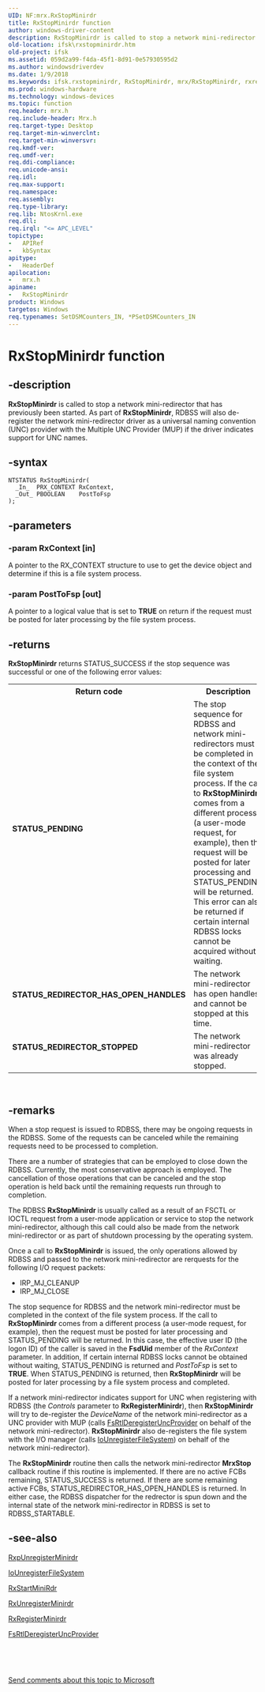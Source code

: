 ```yaml
---
UID: NF:mrx.RxStopMinirdr
title: RxStopMinirdr function
author: windows-driver-content
description: RxStopMinirdr is called to stop a network mini-redirector that has previously been started.
old-location: ifsk\rxstopminirdr.htm
old-project: ifsk
ms.assetid: 059d2a99-f4da-45f1-8d91-0e57930595d2
ms.author: windowsdriverdev
ms.date: 1/9/2018
ms.keywords: ifsk.rxstopminirdr, RxStopMinirdr, mrx/RxStopMinirdr, rxref_3ec6b643-e13c-4aa6-879b-fdb2076e549d.xml, RxStopMinirdr function [Installable File System Drivers]
ms.prod: windows-hardware
ms.technology: windows-devices
ms.topic: function
req.header: mrx.h
req.include-header: Mrx.h
req.target-type: Desktop
req.target-min-winverclnt: 
req.target-min-winversvr: 
req.kmdf-ver: 
req.umdf-ver: 
req.ddi-compliance: 
req.unicode-ansi: 
req.idl: 
req.max-support: 
req.namespace: 
req.assembly: 
req.type-library: 
req.lib: NtosKrnl.exe
req.dll: 
req.irql: "<= APC_LEVEL"
topictype:
-	APIRef
-	kbSyntax
apitype:
-	HeaderDef
apilocation:
-	mrx.h
apiname:
-	RxStopMinirdr
product: Windows
targetos: Windows
req.typenames: SetDSMCounters_IN, *PSetDSMCounters_IN
---
```


# RxStopMinirdr function


## -description


<b>RxStopMinirdr</b> is called to stop a network mini-redirector that has previously been started. As part of <b>RxStopMinirdr</b>, RDBSS will also de-register the network mini-redirector driver as a universal naming convention (UNC) provider with the Multiple UNC Provider (MUP) if the driver indicates support for UNC names.


## -syntax


````
NTSTATUS RxStopMinirdr(
  _In_  PRX_CONTEXT RxContext,
  _Out_ PBOOLEAN    PostToFsp
);
````


## -parameters




### -param RxContext [in]

A pointer to the RX_CONTEXT structure to use to get the device object and determine if this is a file system process. 


### -param PostToFsp [out]

A pointer to a logical value that is set to <b>TRUE</b> on return if the request must be posted for later processing by the file system process. 


## -returns


<b>RxStopMinirdr</b> returns STATUS_SUCCESS if the stop sequence was successful or one of the following error values: 
<table>
<tr>
<th>Return code</th>
<th>Description</th>
</tr>
<tr>
<td width="40%">
<dl>
<dt><b>STATUS_PENDING</b></dt>
</dl>
</td>
<td width="60%">
The stop sequence for RDBSS and network mini-redirectors must be completed in the context of the file system process. If the call to <b>RxStopMinirdr</b> comes from a different process (a user-mode request, for example), then the request will be posted for later processing and STATUS_PENDING will be returned. This error can also be returned if certain internal RDBSS locks cannot be acquired without waiting.

</td>
</tr>
<tr>
<td width="40%">
<dl>
<dt><b>STATUS_REDIRECTOR_HAS_OPEN_HANDLES</b></dt>
</dl>
</td>
<td width="60%">
The network mini-redirector has open handles and cannot be stopped at this time. 

</td>
</tr>
<tr>
<td width="40%">
<dl>
<dt><b>STATUS_REDIRECTOR_STOPPED</b></dt>
</dl>
</td>
<td width="60%">
The network mini-redirector was already stopped. 

</td>
</tr>
</table> 



## -remarks


When a stop request is issued to RDBSS, there may be ongoing requests in the RDBSS. Some of the requests can be canceled while the remaining requests need to be processed to completion.

There are a number of strategies that can be employed to close down the RDBSS. Currently, the most conservative approach is employed. The cancellation of those operations that can be canceled and the stop operation is held back until the remaining requests run through to completion.

The RDBSS <b>RxStopMinirdr </b>is usually called as a result of an FSCTL or IOCTL request from a user-mode application or service to stop the network mini-redirector, although this call could also be made from the network mini-redirector or as part of shutdown processing by the operating system. 

Once a call to <b>RxStopMinirdr</b> is issued, the only operations allowed by RDBSS and passed to the network mini-redirector are rerquests for the following I/O request packets:
<ul>
<li>
IRP_MJ_CLEANUP

</li>
<li>
IRP_MJ_CLOSE

</li>
</ul>The stop sequence for RDBSS and the network mini-redirector must be completed in the context of the file system process. If the call to <b>RxStopMinirdr</b> comes from a different process (a user-mode request, for example), then the request must be posted for later processing and STATUS_PENDING will be returned. In this case, the effective user ID (the logon ID) of the caller is saved in the <b>FsdUid</b> member of the <i>RxContext</i> parameter. In addition, If certain internal RDBSS locks cannot be obtained without waiting, STATUS_PENDING is returned and <i>PostToFsp</i> is set to <b>TRUE</b>. When STATUS_PENDING is returned, then <b>RxStopMinirdr</b> will be posted for later processing by a file system process and completed. 

If a network mini-redirector indicates support for UNC when registering with RDBSS (the <i>Controls</i> parameter to <b>RxRegisterMinirdr</b>), then <b>RxStopMinirdr</b> will try to de-register the <i>DeviceName</i> of the network mini-redirector as a UNC provider with MUP (calls <a href="..\ntifs\nf-ntifs-fsrtlderegisteruncprovider.md">FsRtlDeregisterUncProvider</a> on behalf of the network mini-redirector). <b>RxStopMinirdr</b> also de-registers the file system with the I/O manager (calls <a href="..\ntifs\nf-ntifs-iounregisterfilesystem.md">IoUnregisterFileSystem</a>) on behalf of the network mini-redirector).

The <b>RxStopMinirdr</b> routine then calls the network mini-redirector <b>MrxStop</b> callback routine if this routine is implemented. If there are no active FCBs remaining, STATUS_SUCCESS is returned. If there are some remaining active FCBs, STATUS_REDIRECTOR_HAS_OPEN_HANDLES is returned. In either case, the RDBSS dispatcher for the redrector is spun down and the internal state of the network mini-redirector in RDBSS is set to RDBSS_STARTABLE. 



## -see-also

<a href="..\mrx\nf-mrx-rxpunregisterminirdr.md">RxpUnregisterMinirdr</a>

<a href="..\ntifs\nf-ntifs-iounregisterfilesystem.md">IoUnregisterFileSystem</a>

<a href="..\mrx\nf-mrx-rxstartminirdr.md">RxStartMiniRdr</a>

<a href="..\rxstruc\nf-rxstruc-rxunregisterminirdr.md">RxUnregisterMinirdr</a>

<a href="..\mrx\nf-mrx-rxregisterminirdr.md">RxRegisterMinirdr</a>

<a href="..\ntifs\nf-ntifs-fsrtlderegisteruncprovider.md">FsRtlDeregisterUncProvider</a>

 

 

<a href="mailto:wsddocfb@microsoft.com?subject=Documentation%20feedback [ifsk\ifsk]:%20RxStopMinirdr function%20 RELEASE:%20(1/9/2018)&amp;body=%0A%0APRIVACY STATEMENT%0A%0AWe use your feedback to improve the documentation. We don't use your email address for any other purpose, and we'll remove your email address from our system after the issue that you're reporting is fixed. While we're working to fix this issue, we might send you an email message to ask for more info. Later, we might also send you an email message to let you know that we've addressed your feedback.%0A%0AFor more info about Microsoft's privacy policy, see http://privacy.microsoft.com/en-us/default.aspx." title="Send comments about this topic to Microsoft">Send comments about this topic to Microsoft</a>

